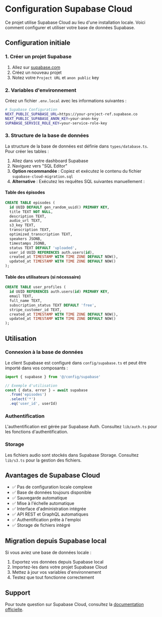 # Configuration Supabase Cloud

Ce projet utilise Supabase Cloud au lieu d'une installation locale. Voici comment configurer et utiliser votre base de données Supabase.

## Configuration initiale

### 1. Créer un projet Supabase

1. Allez sur [supabase.com](https://supabase.com)
2. Créez un nouveau projet
3. Notez votre `Project URL` et `anon public` key

### 2. Variables d'environnement

Créez un fichier `.env.local` avec les informations suivantes :

```bash
# Supabase Configuration
NEXT_PUBLIC_SUPABASE_URL=https://your-project-ref.supabase.co
NEXT_PUBLIC_SUPABASE_ANON_KEY=your-anon-key
SUPABASE_SERVICE_ROLE_KEY=your-service-role-key
```

### 3. Structure de la base de données

La structure de la base de données est définie dans `types/database.ts`. Pour créer les tables :

1. Allez dans votre dashboard Supabase
2. Naviguez vers "SQL Editor"
3. **Option recommandée** : Copiez et exécutez le contenu du fichier `supabase-cloud-migration.sql`
4. **Alternative** : Exécutez les requêtes SQL suivantes manuellement :

#### Table des épisodes
```sql
CREATE TABLE episodes (
  id UUID DEFAULT gen_random_uuid() PRIMARY KEY,
  title TEXT NOT NULL,
  description TEXT,
  audio_url TEXT,
  s3_key TEXT,
  transcription TEXT,
  optimized_transcription TEXT,
  speakers JSONB,
  timestamps JSONB,
  status TEXT DEFAULT 'uploaded',
  user_id UUID REFERENCES auth.users(id),
  created_at TIMESTAMP WITH TIME ZONE DEFAULT NOW(),
  updated_at TIMESTAMP WITH TIME ZONE DEFAULT NOW()
);
```

#### Table des utilisateurs (si nécessaire)
```sql
CREATE TABLE user_profiles (
  id UUID REFERENCES auth.users(id) PRIMARY KEY,
  email TEXT,
  full_name TEXT,
  subscription_status TEXT DEFAULT 'free',
  stripe_customer_id TEXT,
  created_at TIMESTAMP WITH TIME ZONE DEFAULT NOW(),
  updated_at TIMESTAMP WITH TIME ZONE DEFAULT NOW()
);
```

## Utilisation

### Connexion à la base de données

Le client Supabase est configuré dans `config/supabase.ts` et peut être importé dans vos composants :

```typescript
import { supabase } from '@/config/supabase'

// Exemple d'utilisation
const { data, error } = await supabase
  .from('episodes')
  .select('*')
  .eq('user_id', userId)
```

### Authentification

L'authentification est gérée par Supabase Auth. Consultez `lib/auth.ts` pour les fonctions d'authentification.

### Storage

Les fichiers audio sont stockés dans Supabase Storage. Consultez `lib/s3.ts` pour la gestion des fichiers.

## Avantages de Supabase Cloud

- ✅ Pas de configuration locale complexe
- ✅ Base de données toujours disponible
- ✅ Sauvegarde automatique
- ✅ Mise à l'échelle automatique
- ✅ Interface d'administration intégrée
- ✅ API REST et GraphQL automatiques
- ✅ Authentification prête à l'emploi
- ✅ Storage de fichiers intégré

## Migration depuis Supabase local

Si vous aviez une base de données locale :

1. Exportez vos données depuis Supabase local
2. Importez-les dans votre projet Supabase Cloud
3. Mettez à jour vos variables d'environnement
4. Testez que tout fonctionne correctement

## Support

Pour toute question sur Supabase Cloud, consultez la [documentation officielle](https://supabase.com/docs).

